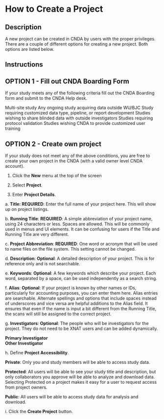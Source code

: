 # How to Create a Project

## Description
A new project can be created in CNDA by users with the proper privileges. There are a couple of different options for creating a new project. Both options are listed below.

## Instructions
## OPTION 1 - Fill out CNDA Boarding Form
If your study meets any of the following criteria fill out the CNDA Boarding form and submit to the CNDA Help desk.

Multi-site study
Any ongoing study acquiring data outside WU/BJC
Study requiring customized data type, pipeline, or report development
Studies wishing to share blinded data with outside investigators
Studies requiring protocol validation
Studies wishing CNDA to provide customized user training

## OPTION 2 - Create own project
If your study does not meet any of the above conditions, you are free to create your own project in the CNDA (with a valid owner level CNDA account).

1. Click the **New** menu at the top of the screen


2. Select **Project**.


3. Enter **Project Details**.


  a. **Title: REQUIRED**: Enter the full name of your project here. This will show up on project listings.
  
  b. **Running Title**: **REQUIRED**: A simple abbreviation of your project name, using 24 characters or less. Spaces are allowed. This will be commonly used in menus and UI elements. It can be confusing for users if the 
     Title and Running Title are very different.
     
  c. **Project Abbreviation**: **REQUIRED**: One word or acronym that will be used to name files on the file system. This setting cannot be changed.
  
  d. **Description**: **Optional**: A detailed description of your project. This is for reference only and is not searchable.
  
  e. **Keywords**: **Optional**: A few keywords which describe your project. Each word, separated by a space, can be used independently as a search string.
  
  f. **Alias**: **Optional**: If your project is known by other names or IDs, particularly for accounting purposes, you can enter them here. Alias entries are searchable. Alternate spellings and options that include 
     spaces instead of underscores and vice versa are helpful additions to the Alias field. It ensures that even if the name is input a bit different from the Running Title, the scans will still be assigned to the correct 
     project.
     
  g. **Investigators**: **Optional**: The people who will be investigators for the project. They do not need to be XNAT users and can be added dynamically.
  
  **Primary Investigator**      
  **Other Investigator**
       
  h. Define **Project Accessibility**.
  
  **Private**: Only you and study members will be able to access study data.
  
  **Protected**: All users will be able to see your study title and description, but only collaborators you approve will be able to analyze and download data. Selecting Protected on a project makes it easy for a             user to request access from project owners.
  
  **Public**: All users will be able to access study data for analysis and download.
       
   i. Click the **Create Project** button.
